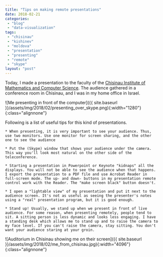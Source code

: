 ```yaml
---
title: "Tips on making remote presentations"
date: 2018-02-21
categories: 
 - "blog"
 - "data-visualization"
tags: 
 - "chisinau"
 - "kishinev"
 - "moldova"
 - "presentation"
 - "presenting"
 - "remote"
 - "skype"
layout: "post"
---
```


Today, I made a presentation to the faculty of the [Chisinau ](http://www.math.md/en/)
[Institute of Mathematics and Computer Science](http://www.math.md/en/). The audience gathered in a conference room in Chisinau, and I was in my home office in Israel.

![Me presenting in front of the computer]({{ site.baseurl }}/assets/img/2018/02/presenting_over_skype.png){:width="1280"}{:class="alignnone"}

Following is a list of useful tips for this kind of presentations.


    * When presenting, it is very important to see your audience. Thus, use two monitors. Use one monitor for screen sharing, and the other one to see the audience

    * Put the (Skype) window that shows your audience under the camera. This way you'll look most natural on the other side of the teleconference.

    * Starting a presentation in Powerpoint or Keynote "kidnaps" all the displays. You will not be able to see the audience when that happens. I export the presentation to a PDF file and use Acrobat Reader in full-screen mode. The up- and down- buttons in my presentation remote control work with the Reader. The "make screen black" button doesn't.

    * I open a "lightable view" of my presentation and put it next to the audience screen. It's not as useful as seeing the presenter's notes using a "real" presentation program, but it is good enough.

    * Stand up! Usually, we stand up when we present in front of live audience. For some reason, when presenting remotely, people tend to sit. A sitting person is less dynamic and looks less engaging. I have a standing desk which allows me to stand up and to raise the camera to my face level. If you can't raise the camera, stay sitting. You don't want your audience staring at your groin.

![Auditorium in Chisinau showing me on their screen]({{ site.baseurl }}/assets/img/2018/02/me_from_chisinau.jpg){:width="4096"}{:class="alignnone"}

 
